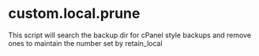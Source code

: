 # custom.local.prune
This script will search the backup dir for cPanel style backups and remove ones to maintain the number set by retain_local
